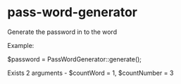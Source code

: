 # pass-word-generator

Generate the password in to the word

Example:

$password = PassWordGenerator::generate();

Exists 2 arguments - $countWord = 1, $countNumber = 3

